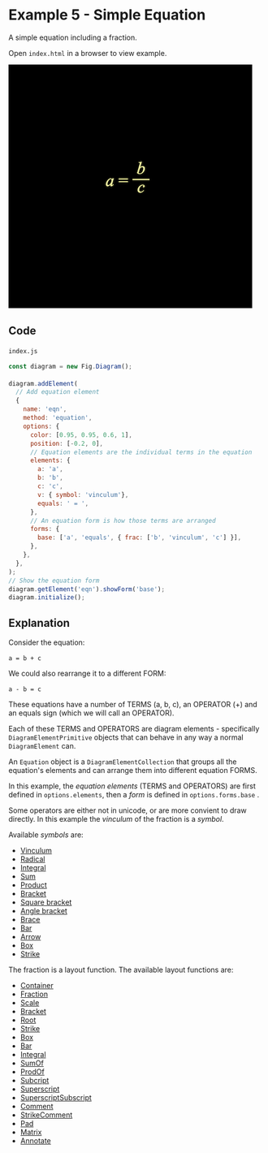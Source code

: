 # Example 5 - Simple Equation

A simple equation including a fraction.

Open `index.html` in a browser to view example.

![](example.png)

## Code
`index.js`
```js
const diagram = new Fig.Diagram();

diagram.addElement(
  // Add equation element
  {
    name: 'eqn',
    method: 'equation',
    options: {
      color: [0.95, 0.95, 0.6, 1],
      position: [-0.2, 0],
      // Equation elements are the individual terms in the equation
      elements: {
        a: 'a',
        b: 'b',
        c: 'c',
        v: { symbol: 'vinculum'},
        equals: ' = ',
      },
      // An equation form is how those terms are arranged
      forms: {
        base: ['a', 'equals', { frac: ['b', 'vinculum', 'c'] }],
      },
    },
  },
);
// Show the equation form
diagram.getElement('eqn').showForm('base');
diagram.initialize();
```

## Explanation

Consider the equation:

```
a = b + c
```

We could also rearrange it to a different FORM:

```
a - b = c
```

These equations have a number of TERMS (a, b, c), an OPERATOR (+) and an equals sign (which we will call an OPERATOR).

Each of these TERMS and OPERATORS are diagram elements - specifically `DiagramElementPrimitive` objects that can behave in any way a normal `DiagramElement` can.

An `Equation` object is a `DiagramElementCollection` that groups all the equation's elements and can arrange them into different equation FORMS.

In this example, the *equation elements* (TERMS and OPERATORS) are first defined in `options.elements`, then a *form* is defined in `options.forms.base` .

Some operators are either not in unicode, or are more convient to draw directly. In this example the *vinculum* of the fraction is a *symbol*.

Available *symbols* are:

* [Vinculum](../../docs/README.md#EQN_VinculumSymbol)
* [Radical](../../docs/README.md#EQN_RadicalSymbol)
* [Integral](../../docs/README.md#EQN_IntegralSymbol)
* [Sum](../../docs/README.md#EQN_SumSymbol)
* [Product](../../docs/README.md#EQN_ProdSymbol)
* [Bracket](../../docs/README.md#EQN_BracketSymbol)
* [Square bracket](../../docs/README.md#EQN_SquareBracketSymbol)
* [Angle bracket](../../docs/README.md#EQN_AngleBracketSymbol)
* [Brace](../../docs/README.md#EQN_BraceSymbol)
* [Bar](../../docs/README.md#EQN_BarSymbol)
* [Arrow](../../docs/README.md#EQN_ArrowSymbol)
* [Box](../../docs/README.md#EQN_BoxSymbol)
* [Strike](../../docs/README.md#EQN_StrikeSymbol)

The fraction is a layout function. The available layout functions are:

* [Container](../../docs/README.md#EQN_Container)
* [Fraction](../../docs/README.md#EQN_Fraction)
* [Scale](../../docs/README.md#EQN_Scale)
* [Bracket](../../docs/README.md#EQN_Bracket)
* [Root](../../docs/README.md#EQN_Root)
* [Strike](../../docs/README.md#EQN_Strike)
* [Box](../../docs/README.md#EQN_Box)
* [Bar](../../docs/README.md#EQN_Bar)
* [Integral](../../docs/README.md#EQN_Integral)
* [SumOf](../../docs/README.md#EQN_SumOf)
* [ProdOf](../../docs/README.md#EQN_ProdOf)
* [Subcript](../../docs/README.md#EQN_Subcript)
* [Superscript](../../docs/README.md#EQN_Superscript)
* [SuperscriptSubscript](../../docs/README.md#EQN_SuperscriptSubscript)
* [Comment](../../docs/README.md#EQN_Comment)
* [StrikeComment](../../docs/README.md#EQN_StrikeComment)
* [Pad](../../docs/README.md#EQN_Pad)
* [Matrix](../../docs/README.md#EQN_Matrix)
* [Annotate](../../docs/README.md#EQN_Annotate)

